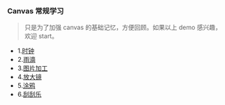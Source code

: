 ### Canvas 常规学习

> 只是为了加强 canvas 的基础记忆，方便回顾。如果以上 demo 感兴趣，欢迎 start。

- 1.[时钟](https://wufengliang.github.io/Learn-canvas/01/index.html)
- 2.[雨滴](https://wufengliang.github.io/Learn-canvas/02/index.html)
- 3.[图片加工](https://wufengliang.github.io/Learn-canvas/03/index.html)
- 4.[放大镜](https://wufengliang.github.io/Learn-canvas/04/index.html)
- 5.[涂鸦](https://wufengliang.github.io/Learn-canvas/05/index.html)
- 6.[刮刮乐](https://wufengliang.github.io/Learn-canvas/06/index.html)

